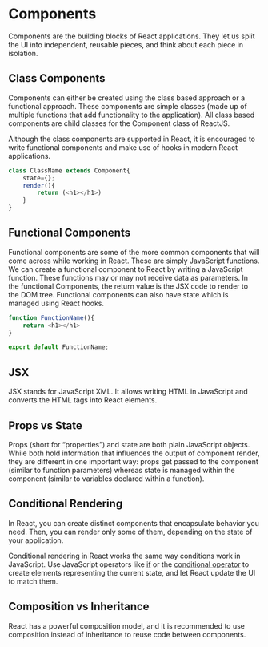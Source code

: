 # Components

Components are the building blocks of React applications. They let us split the UI into independent, reusable pieces, and think about each piece in isolation.

## Class Components

Components can either be created using the class based approach or a functional approach. These components are simple classes (made up of multiple functions that add functionality to the application). All class based components are child classes for the Component class of ReactJS.

Although the class components are supported in React, it is encouraged to write functional components and make use of hooks in modern React applications.

```js
class ClassName extends Component{
    state={};
    render(){
        return (<h1></h1>)
    }
}
```

## Functional Components

Functional components are some of the more common components that will come across while working in React. These are simply JavaScript functions. We can create a functional component to React by writing a JavaScript function. These functions may or may not receive data as parameters. In the functional Components, the return value is the JSX code to render to the DOM tree. Functional components can also have state which is managed using React hooks.

```js
function FunctionName(){
    return <h1></h1>
}

export default FunctionName;
```

## JSX

JSX stands for JavaScript XML. It allows writing HTML in JavaScript and converts the HTML tags into React elements.

## Props vs State

Props (short for “properties”) and state are both plain JavaScript objects. While both hold information that influences the output of component render, they are different in one important way: props get passed to the component (similar to function parameters) whereas state is managed within the component (similar to variables declared within a function).

## Conditional Rendering

In React, you can create distinct components that encapsulate behavior you need. Then, you can render only some of them, depending on the state of your application.

Conditional rendering in React works the same way conditions work in JavaScript. Use JavaScript operators like [if](https://developer.mozilla.org/en-US/docs/Web/JavaScript/Reference/Statements/if...else) or the [conditional operator](https://developer.mozilla.org/en-US/docs/Web/JavaScript/Reference/Operators/Conditional_Operator) to create elements representing the current state, and let React update the UI to match them.

## Composition vs Inheritance

React has a powerful composition model, and it is recommended to use composition instead of inheritance to reuse code between components.

